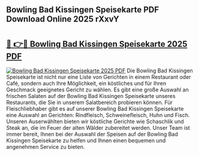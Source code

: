 ## Bowling Bad Kissingen Speisekarte PDF Download Online 2025 rXxvY

# <h2><a href="http://gc7b3o.nevu.top/?p=Bowling+Bad+Kissingen+Speisekarte">🔗 👉🔴 Bowling Bad Kissingen Speisekarte 2025 PDF</a></h2>

[![Bowling Bad Kissingen Speisekarte 2025 PDF](https://i.imgur.com/dBaPXMq.png)](http://gc7b3o.nevu.top/?p=Bowling+Bad+Kissingen+Speisekarte)
Die Bowling Bad Kissingen Speisekarte ist nicht nur eine Liste von Gerichten in einem Restaurant oder Café, sondern auch Ihre Möglichkeit, ein köstliches und für Ihren Geschmack geeignetes Gericht zu wählen. Es gibt eine große Auswahl an frischen Salaten auf der Bowling Bad Kissingen Speisekarte unseres Restaurants, die Sie in unserem Salatbereich probieren können. Für Fleischliebhaber gibt es auf unserer Bowling Bad Kissingen Speisekarte eine Auswahl an Gerichten: Rindfleisch, Schweinefleisch, Huhn und Fisch. Unseren Auserwählten bieten wir köstliche Gerichte wie Schaschlik und Steak an, die im Feuer der alten Wälder zubereitet werden. Unser Team ist immer bereit, Ihnen bei der Auswahl der Speisen auf der Bowling Bad Kissingen Speisekarte zu helfen und Ihnen einen bequemen und angenehmen Service zu bieten.
